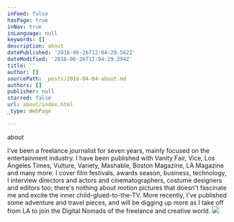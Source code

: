 ```yaml
---
inFeed: false
hasPage: true
inNav: true
inLanguage: null
keywords: []
description: about
datePublished: '2016-06-26T12:04:29.562Z'
dateModified: '2016-06-26T12:04:29.394Z'
title: ''
author: []
sourcePath: _posts/2016-04-04-about.md
authors: []
publisher: null
starred: false
url: about/index.html
_type: WebPage

---
```

about

I've been a freelance journalist for seven years, mainly focused on the entertainment industry. I have been published with Vanity Fair, Vice, Los Angeles Times, Vulture, Variety, Mashable, Boston Magazine, LA Magazine and many more. I cover film festivals, awards season, business, technology, I interview directors and actors and cinematographers, costume designers and editors too; there's nothing about motion pictures that doesn't fascinate me and excite the inner child-glued-to-the-TV. More recently, I've published some adventure and travel pieces, and will be digging up more as I take off from LA to join the Digital Nomads of the freelance and creative world.
![](https://the-grid-user-content.s3-us-west-2.amazonaws.com/f1fedf48-2795-4f69-890b-c3e371dc183f.jpg)